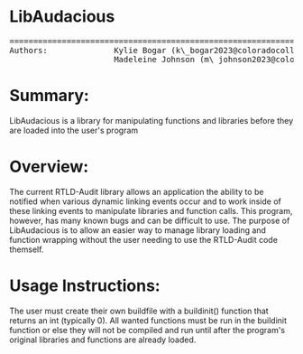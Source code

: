 # LibAudacious

<pre>
=============================================================================
Authors:              Kylie Bogar (k\_bogar2023@coloradocollege.edu)
                      Madeleine Johnson (m\_johnson2023@coloradocollege.edu)
</pre>

Summary:
===========

LibAudacious is a library for manipulating functions and libraries before 
they are loaded into the user's program

Overview:
============

The current RTLD-Audit library allows an application the ability to be notified when various dynamic linking events occur and to work inside of these linking events to manipulate libraries and function calls. This program, however, has many known bugs and can be difficult to use. The purpose of LibAudacious is to allow an easier way to manage library loading and function wrapping without the user needing to use the RTLD-Audit code themself.

Usage Instructions:
============

The user must create their own buildfile with a buildinit() function that returns an int (typically 0). All wanted functions must be run in the buildinit function or else they will not be compiled and run until after the program's original libraries and functions are already loaded.  
